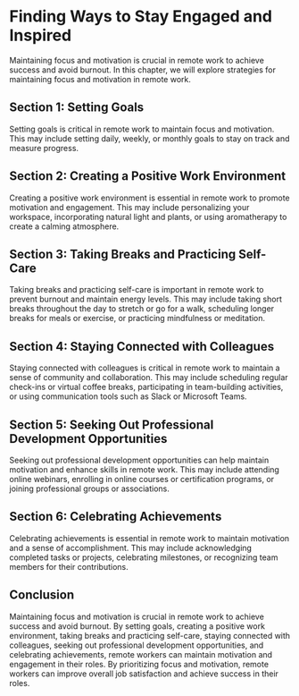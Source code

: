 Finding Ways to Stay Engaged and Inspired
=====================================================================================================

Maintaining focus and motivation is crucial in remote work to achieve success and avoid burnout. In this chapter, we will explore strategies for maintaining focus and motivation in remote work.

Section 1: Setting Goals
------------------------

Setting goals is critical in remote work to maintain focus and motivation. This may include setting daily, weekly, or monthly goals to stay on track and measure progress.

Section 2: Creating a Positive Work Environment
-----------------------------------------------

Creating a positive work environment is essential in remote work to promote motivation and engagement. This may include personalizing your workspace, incorporating natural light and plants, or using aromatherapy to create a calming atmosphere.

Section 3: Taking Breaks and Practicing Self-Care
-------------------------------------------------

Taking breaks and practicing self-care is important in remote work to prevent burnout and maintain energy levels. This may include taking short breaks throughout the day to stretch or go for a walk, scheduling longer breaks for meals or exercise, or practicing mindfulness or meditation.

Section 4: Staying Connected with Colleagues
--------------------------------------------

Staying connected with colleagues is critical in remote work to maintain a sense of community and collaboration. This may include scheduling regular check-ins or virtual coffee breaks, participating in team-building activities, or using communication tools such as Slack or Microsoft Teams.

Section 5: Seeking Out Professional Development Opportunities
-------------------------------------------------------------

Seeking out professional development opportunities can help maintain motivation and enhance skills in remote work. This may include attending online webinars, enrolling in online courses or certification programs, or joining professional groups or associations.

Section 6: Celebrating Achievements
-----------------------------------

Celebrating achievements is essential in remote work to maintain motivation and a sense of accomplishment. This may include acknowledging completed tasks or projects, celebrating milestones, or recognizing team members for their contributions.

Conclusion
----------

Maintaining focus and motivation is crucial in remote work to achieve success and avoid burnout. By setting goals, creating a positive work environment, taking breaks and practicing self-care, staying connected with colleagues, seeking out professional development opportunities, and celebrating achievements, remote workers can maintain motivation and engagement in their roles. By prioritizing focus and motivation, remote workers can improve overall job satisfaction and achieve success in their roles.
